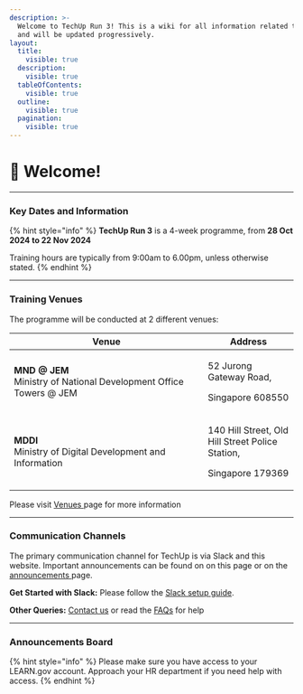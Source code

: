 ```yaml
---
description: >-
  Welcome to TechUp Run 3! This is a wiki for all information related to TechUp
  and will be updated progressively.
layout:
  title:
    visible: true
  description:
    visible: true
  tableOfContents:
    visible: true
  outline:
    visible: true
  pagination:
    visible: true
---
```


# 👋 Welcome!

***

### Key Dates and Information

{% hint style="info" %}
**TechUp Run 3** is a 4-week programme, from **28 Oct 2024 to 22 Nov 2024**

Training hours are typically from 9:00am to 6.00pm, unless otherwise stated.
{% endhint %}

***

### Training Venues

The programme will be conducted at 2 different venues:

<table><thead><tr><th width="328">Venue</th><th>Address</th></tr></thead><tbody><tr><td><strong>MND @ JEM</strong><br>Ministry of National Development Office Towers @ JEM</td><td><p>52 Jurong Gateway Road,</p><p>Singapore 608550</p></td></tr><tr><td><strong>MDDI</strong><br>Ministry of Digital Development and Information</td><td><p>140 Hill Street, Old Hill Street Police Station, </p><p>Singapore 179369</p></td></tr></tbody></table>

Please visit [Venues ](readme/venues.md)page for more information

***

### Communication Channels

The primary communication channel for TechUp is via Slack and this website. Important announcements can be found on on this page or on the [announcements ](readme/announcements.md)page.

**Get Started with Slack:** Please follow the [Slack setup guide](pre-work/tooling-and-software/slack.md).

**Other Queries:** [Contact us](readme/contact-persons.md) or read the [FAQs](readme/frequently-asked-questions.md) for help

***

### Announcements Board <a href="#announcements-board" id="announcements-board"></a>

{% hint style="info" %}
Please make sure you have access to your LEARN.gov account. Approach your HR department if you need help with access.
{% endhint %}
